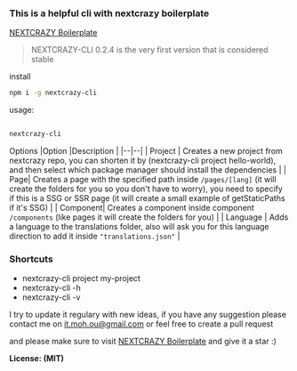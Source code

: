### This is a helpful cli with nextcrazy boilerplate

[NEXTCRAZY Boilerplate](https://github.com/mohammadou1/nextcrazy)

>NEXTCRAZY-CLI 0.2.4 is the very first version that is considered stable

install
```bash
npm i -g nextcrazy-cli
```

usage:

```bash

nextcrazy-cli

```

Options
|Option  |Description  |
|--|--|
| Project | Creates a new project from nextcrazy repo, you can shorten it by (nextcrazy-cli project hello-world), and then select which package manager should install the dependencies |
| Page| Creates a page with the specified path inside ```/pages/[lang]``` (it will create the folders for you so you don't have to worry), you need to specify if this is a SSG or SSR page (it will create a small example of getStaticPaths if it's SSG) |
| Component| Creates a component inside component ```/components``` (like pages it will create the folders for you) |
| Language | Adds a language to the translations folder, also will ask you for this language direction to add it inside ```"translations.json"``` |


### Shortcuts

- nextcrazy-cli project my-project
- nextcrazy-cli -h 
- nextcrazy-cli -v


I try to update it regulary with new ideas, if you have any suggestion please contact me on 
<it.moh.ou@gmail.com>
or feel free to create a pull request

and please make sure to visit [NEXTCRAZY Boilerplate](https://github.com/mohammadou1/nextcrazy) and give it a star :)



**License: (MIT)**